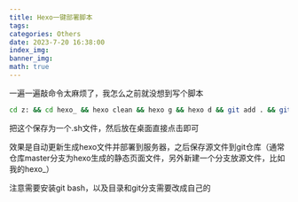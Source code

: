```yaml
---
title: Hexo一键部署脚本
tags: 
categories: Others
date: 2023-7-20 16:38:00
index_img: 
banner_img: 
math: true
---
```




一遍一遍敲命令太麻烦了，我怎么之前就没想到写个脚本



```sh
cd z: && cd hexo_ && hexo clean && hexo g && hexo d && git add . && git commit -m "7" && git push origin hexo_
```



把这个保存为一个.sh文件，然后放在桌面直接点击即可



效果是自动更新生成hexo文件并部署到服务器，之后保存源文件到git仓库（通常仓库master分支为hexo生成的静态页面文件，另外新建一个分支放源文件，比如我的hexo_）



注意需要安装git bash，以及目录和git分支需要改成自己的